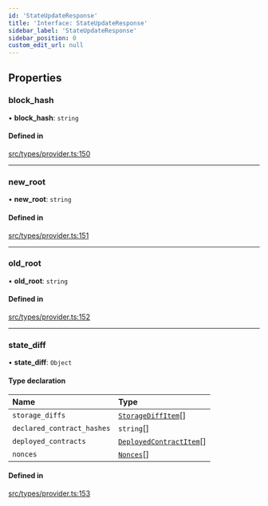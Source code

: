 ```yaml
---
id: 'StateUpdateResponse'
title: 'Interface: StateUpdateResponse'
sidebar_label: 'StateUpdateResponse'
sidebar_position: 0
custom_edit_url: null
---
```


## Properties

### block_hash

• **block_hash**: `string`

#### Defined in

[src/types/provider.ts:150](https://github.com/PhilippeR26/starknet.js/blob/689c0e5/src/types/provider.ts#L150)

---

### new_root

• **new_root**: `string`

#### Defined in

[src/types/provider.ts:151](https://github.com/PhilippeR26/starknet.js/blob/689c0e5/src/types/provider.ts#L151)

---

### old_root

• **old_root**: `string`

#### Defined in

[src/types/provider.ts:152](https://github.com/PhilippeR26/starknet.js/blob/689c0e5/src/types/provider.ts#L152)

---

### state_diff

• **state_diff**: `Object`

#### Type declaration

| Name                       | Type                                                           |
| :------------------------- | :------------------------------------------------------------- |
| `storage_diffs`            | [`StorageDiffItem`](../modules.md#storagediffitem)[]           |
| `declared_contract_hashes` | `string`[]                                                     |
| `deployed_contracts`       | [`DeployedContractItem`](../modules.md#deployedcontractitem)[] |
| `nonces`                   | [`Nonces`](../modules.md#nonces)[]                             |

#### Defined in

[src/types/provider.ts:153](https://github.com/PhilippeR26/starknet.js/blob/689c0e5/src/types/provider.ts#L153)
